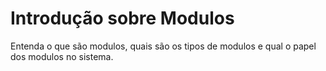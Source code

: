 # Introdução sobre Modulos 

Entenda o que são modulos, quais são os tipos de modulos e qual o papel dos modulos no sistema. 


<!-- Nesse arquivo sera explicado o que sao modulos, explicando atraves de texto o que seria um modulo e tambem 
explicar quais sao os tipos de modulos disponiveis (Generico, System, ETC) -->

<!-- Alguns pontos a serem abordados:
- Existem modulos padroes que estarao presentes em todos os projetos, ou seja, que fazer parte da estrutura de qualquer sistema; Por exemplo, o modulo system
 -->